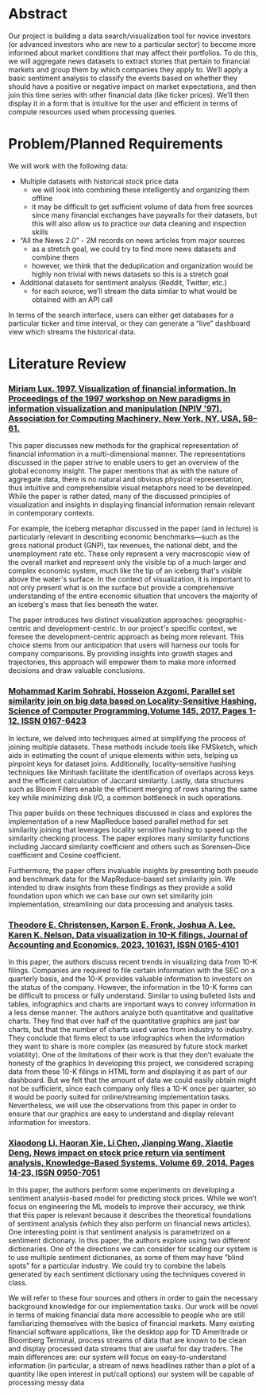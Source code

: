 # Abstract
Our project is building a data search/visualization tool for novice investors (or advanced investors who are new to a particular sector) to become more informed about market conditions that may affect their portfolios. To do this, we will aggregate news datasets to extract stories that pertain to financial markets and group them by which companies they apply to. We’ll apply a basic sentiment analysis to classify the events based on whether they should have a positive or negative impact on market expectations, and then join this time series with other financial data (like ticker prices). We’ll then display it in a form that is intuitive for the user and efficient in terms of compute resources used when processing queries.

# Problem/Planned Requirements
We will work with the following data:
* Multiple datasets with historical stock price data
    * we will look into combining these intelligently and organizing them offline
    * it may be difficult to get sufficient volume of data from free sources since many financial exchanges have paywalls for their datasets, but this will also allow us to practice our data cleaning and inspection skills
* “All the News 2.0” - 2M records on news articles from major sources
    * as a stretch goal, we could try to find more news datasets and combine them
    * however, we think that the deduplication and organization would be highly non trivial with news datasets so this is a stretch goal
* Additional datasets for sentiment analysis (Reddit, Twitter, etc.)
    * for each source, we’ll stream the data similar to what would be obtained with an API call

In terms of the search interface, users can either get databases for a particular ticker and time interval, or they can generate a “live” dashboard view which streams the historical data.

# Literature Review

### [Miriam Lux. 1997. Visualization of financial information. In Proceedings of the 1997 workshop on New paradigms in information visualization and manipulation (NPIV '97). Association for Computing Machinery, New York, NY, USA, 58–61.](https://doi.org/10.1145/275519.275532)

This paper discusses new methods for the graphical representation of financial information in a multi-dimensional manner. The representations discussed in the paper strive to enable users to get an overview of the global economy insight. The paper mentions that as with the nature of aggregate data, there is no natural and obvious physical representation, thus intuitive and comprehensible visual metaphors need to be developed. While the paper is rather dated, many of the discussed principles of visualization and insights in displaying financial information remain relevant in contemporary contexts. 

For example, the iceberg metaphor discussed in the paper (and in lecture) is particularly relevant in describing economic benchmarks—such as the gross national product (GNP), tax revenues, the national debt, and the unemployment rate etc. These only represent a very macroscopic view of the overall market and represent only the visible tip of a much larger and complex economic system, much like the tip of an iceberg that's visible above the water's surface. In the context of visualization, it is important to not only present what is on the surface but provide a comprehensive understanding of the entire economic situation that uncovers the majority of an iceberg's mass that lies beneath the water.

The paper introduces two distinct visualization approaches: geographic-centric and development-centric. In our project's specific context, we foresee the development-centric approach as being more relevant. This choice stems from our anticipation that users will harness our tools for company comparisons. By providing insights into growth stages and trajectories, this approach will empower them to make more informed decisions and draw valuable conclusions.



### [Mohammad Karim Sohrabi, Hosseion Azgomi, Parallel set similarity join on big data based on Locality-Sensitive Hashing, Science of Computer Programming,Volume 145, 2017, Pages 1-12, ISSN 0167-6423](https://doi.org/10.1016/j.scico.2017.04.006)

In lecture, we delved into techniques aimed at simplifying the process of joining multiple datasets. These methods include tools like FMSketch, which aids in estimating the count of unique elements within sets, helping us pinpoint keys for dataset joins. Additionally, locality-sensitive hashing techniques like Minhash facilitate the identification of overlaps across keys and the efficient calculation of Jaccard similarity. Lastly, data structures such as Bloom Filters enable the efficient merging of rows sharing the same key while minimizing disk I/O, a common bottleneck in such operations. 

This paper builds on these techniques discussed in class and explores the implementation of a new MapReduce based parallel method for set similarity joining that leverages locality sensitive hashing to speed up the similarity checking process. The paper explores many similarity functions including Jaccard similarity coefficient and others such as Sorensen–Dice coefficient and Cosine coefficient. 

Furthermore, the paper offers invaluable insights by presenting both pseudo and benchmark data for the MapReduce-based set similarity join. We intended to draw insights from these findings as they provide a solid foundation upon which we can base our own set similarity join implementation, streamlining our data processing and analysis tasks.



### [Theodore E. Christensen, Karson E. Fronk, Joshua A. Lee, Karen K. Nelson, Data visualization in 10-K filings, Journal of Accounting and Economics, 2023, 101631, ISSN 0165-4101](https://doi.org/10.1016/j.jacceco.2023.101631)

In this paper, the authors discuss recent trends in visualizing data from 10-K filings. Companies are required to file certain information with the SEC on a quarterly basis, and the 10-K provides valuable information to investors on the status of the company. However, the information in the 10-K forms can be difficult to process or fully understand. Similar to using bulleted lists and tables, infographics and charts are important ways to convey information in a less dense manner.
The authors analyze both quantitative and qualitative charts. They find that over half of the quantitative graphics are just bar charts, but that the number of charts used varies from industry to industry. They conclude that firms elect to use infographics when the information they want to share is more complex (as measured by future stock market volatility). One of the limitations of their work is that they don’t evaluate the honesty of the graphics
In developing this project, we considered scraping data from these 10-K filings in HTML form and displaying it as part of our dashboard. But we felt that the amount of data we could easily obtain might not be sufficient, since each company only files a 10-K once per quarter, so it would be poorly suited for online/streaming implementation tasks. Nevertheless, we will use the observations from this paper in order to ensure that our graphics are easy to understand and display relevant information for investors.


### [Xiaodong Li, Haoran Xie, Li Chen, Jianping Wang, Xiaotie Deng, News impact on stock price return via sentiment analysis, Knowledge-Based Systems, Volume 69, 2014, Pages 14-23, ISSN 0950-7051](https://doi.org/10.1016/j.knosys.2014.04.022)
In this paper, the authors perform some experiments on developing a sentiment analysis-based model for predicting stock prices. While we won’t focus on engineering the ML models to improve their accuracy, we think that this paper is relevant because it describes the theoretical foundations of sentiment analysis (which they also perform on financial news articles).
One interesting point is that sentiment analysis is parametrized on a sentiment dictionary. In this paper, the authors explore using two different dictionaries. One of the directions we can consider for scaling our system is to use multiple sentiment dictionaries, as some of them may have “blind spots” for a particular industry. We could try to combine the labels generated by each sentiment dictionary using the techniques covered in class.


We will refer to these four sources and others in order to gain the necessary background knowledge for our implementation tasks. Our work will be novel in terms of making financial data more accessible to people who are still familiarizing themselves with the basics of financial markets. Many existing financial software applications, like the desktop app for TD Ameritrade or Bloomberg Terminal, process streams of data that are known to be clean and display processed data streams that are useful for day traders. The main differences are:
our system will focus on easy-to-understand information (in particular, a stream of news headlines rather than a plot of a quantity like open interest in put/call options)
our system will be capable of processing messy data
